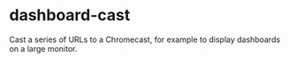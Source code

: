 dashboard-cast
==============

Cast a series of URLs to a Chromecast, for example to display dashboards on a large monitor.
